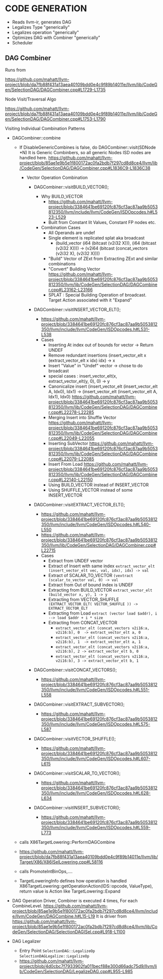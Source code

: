 
# CODE GENERATION 
* Reads llvm-ir, generates DAG
* Legalizes Type "generically"
* Legalizes operation "generically"
* Optimizes DAG with Combiner "generically"
* Scheduler
## DAG Combiner
Runs from

  https://github.com/mahatt/llvm-project/blob/da7fb88f431a13aea40109bdd0e4c9f89b14011e/llvm/lib/CodeGen/SelectionDAG/DAGCombiner.cpp#L1729-L1735

Node Visit/Traversal Algo

  https://github.com/mahatt/llvm-project/blob/da7fb88f431a13aea40109bdd0e4c9f89b14011e/llvm/lib/CodeGen/SelectionDAG/DAGCombiner.cpp#L1753-L1790

Visiting Individual Combination Patterns

+ DAGCombiner::combine
  - If DisableGenericCombines is false, do DAGCombiner::visit(SDNode *N)
    It is Generic Combinbers, so all generic Nodes ISD nodes are handled here.
    https://github.com/mahatt/llvm-project/blob/85ae1e9b5e1f800172ac0fa2bdb7f297cd8d8ce4/llvm/lib/CodeGen/SelectionDAG/DAGCombiner.cpp#L1836C9-L1836C38
    * Vector Operation Combination
      + DAGCombiner::visitBUILD_VECTOR();
          - Why BUILD_VECTOR
            + https://github.com/mahatt/llvm-project/blob/3384641be69120fc876cf3ac87aa9b5053812350/llvm/include/llvm/CodeGen/ISDOpcodes.h#L523-L529
            + Built from Constant lit Values, Constant FP nodes etc. 
          - Combination Cases
            - All Operands are undef
            - Single element is replicated  splat aka broadcast
              * (build_vector (i64 (bitcast (v2i32 X))), (i64 (bitcast (v2i32 X)))) -> (v2i64 (bitcast (concat_vectors (v2i32 X), (v2i32 X))))
            - "Build" Vector of ZExt from Extracting ZExt and similar combinations
            - "Convert" Building Vector
             https://github.com/mahatt/llvm-project/blob/3384641be69120fc876cf3ac87aa9b5053812350/llvm/lib/CodeGen/SelectionDAG/DAGCombiner.cpp#L23162-L23166
            - SPLAT : Special Building Operation of broadcast. Target Action associated with it "Expand"      
      + DAGCombiner::visitINSERT_VECTOR_ELT();
          - https://github.com/mahatt/llvm-project/blob/3384641be69120fc876cf3ac87aa9b5053812350/llvm/include/llvm/CodeGen/ISDOpcodes.h#L531-L538
          - Cases
              + Inserting At index out of bounds for vector -> Return UNDEF
              + Remove redundant insertions (insert_vector_elt x (extract_vector_elt x idx) idx) -> x
              + Insert "Value" in "Undef" vector  -> chose to do broadcast
              + special cases : insert_vector_elt(x, extract_vector_elt(y, 0), 0) -> y
              + Canonicalize insert (insert_vector_elt (insert_vector_elt A, Idx0), Idx1) -> (insert_vector_elt (insert_vector_elt A, Idx1), Idx0)
                https://github.com/mahatt/llvm-project/blob/3384641be69120fc876cf3ac87aa9b5053812350/llvm/lib/CodeGen/SelectionDAG/DAGCombiner.cpp#L22278-L22285
              + Merging Insert into Shuffle Vector
                https://github.com/mahatt/llvm-project/blob/3384641be69120fc876cf3ac87aa9b5053812350/llvm/lib/CodeGen/SelectionDAG/DAGCombiner.cpp#L22049-L22055
              + Inserting SubVector
                https://github.com/mahatt/llvm-project/blob/3384641be69120fc876cf3ac87aa9b5053812350/llvm/lib/CodeGen/SelectionDAG/DAGCombiner.cpp#L22079-L22085            
              + Insert From Load
                https://github.com/mahatt/llvm-project/blob/3384641be69120fc876cf3ac87aa9b5053812350/llvm/lib/CodeGen/SelectionDAG/DAGCombiner.cpp#L22140-L22150
              + Using BUILD_VECTOR instead of INSERT_VECTOR
              + Using SHUFFLE_VECTOR instead of some INSERT_VECTOR
                
      + DAGCombiner::visitEXTRACT_VECTOR_ELT();
        - https://github.com/mahatt/llvm-project/blob/3384641be69120fc876cf3ac87aa9b5053812350/llvm/include/llvm/CodeGen/ISDOpcodes.h#L540-L550
        - https://github.com/mahatt/llvm-project/blob/3384641be69120fc876cf3ac87aa9b5053812350/llvm/lib/CodeGen/SelectionDAG/DAGCombiner.cpp#L22715
        - Cases
            + Extract from UNDEF vector
            + Extract of Insert with same index  `extract_vector_elt (insert_vector_elt vec, val, idx), idx) -> val`
            + Extract of SCALAR_TO_VECTOR `(vextract (scalar_to_vector val, 0) -> val`
            + Extract from Out of bound index is UNDEF
            + Extracting from BUILD_VECTOR `extract_vector_elt (build_vector x, y), 1 -> y`
            + Extracting from VECTOR_SHUFFLE ` (EXTRACT_VECTOR_ELT( VECTOR_SHUFFLE )) -> EXTRACT_VECTOR_ELT`
            + Extracting from Load `extract (vector load $addr), i --> load $addr + i * size`
            + Extracting from CONCAT_VECTOR
                - `extract_vector_elt (concat_vectors v2i16:a, v2i16:b), 0  -> extract_vector_elt a, 0`
                - `extract_vector_elt (concat_vectors v2i16:a, v2i16:b), 1  -> extract_vector_elt a, 1`
                - `extract_vector_elt (concat_vectors v2i16:a, v2i16:b), 2 -> extract_vector_elt b, 0`
                - `extract_vector_elt (concat_vectors v2i16:a, v2i16:b), 3 -> extract_vector_elt b, 1`
                  
      + DAGCombiner::visitCONCAT_VECTORS();
        - https://github.com/mahatt/llvm-project/blob/3384641be69120fc876cf3ac87aa9b5053812350/llvm/include/llvm/CodeGen/ISDOpcodes.h#L551-L558
      + DAGCombiner::visitEXTRACT_SUBVECTOR();
        - https://github.com/mahatt/llvm-project/blob/3384641be69120fc876cf3ac87aa9b5053812350/llvm/include/llvm/CodeGen/ISDOpcodes.h#L575-L587
      + DAGCombiner::visitVECTOR_SHUFFLE();
        - https://github.com/mahatt/llvm-project/blob/3384641be69120fc876cf3ac87aa9b5053812350/llvm/include/llvm/CodeGen/ISDOpcodes.h#L607-L615
      + DAGCombiner::visitSCALAR_TO_VECTOR();
        - https://github.com/mahatt/llvm-project/blob/3384641be69120fc876cf3ac87aa9b5053812350/llvm/include/llvm/CodeGen/ISDOpcodes.h#L628-L634
      + DAGCombiner::visitINSERT_SUBVECTOR();
        - https://github.com/mahatt/llvm-project/blob/3384641be69120fc876cf3ac87aa9b5053812350/llvm/include/llvm/CodeGen/ISDOpcodes.h#L559-L773
          
  - calls X86TargetLowering::PerformDAGCombine
  - https://github.com/mahatt/llvm-project/blob/da7fb88f431a13aea40109bdd0e4c9f89b14011e/llvm/lib/Target/X86/X86ISelLowering.cpp#L58116
  - calls PromoteIntBinOps,....
  - TargetLoweringInfo defines how operation is handled X86TargetLowering::getOperationAction(IDS::opcode, ValueType), return value is Action like TargetLowering::Expand
 
+ DAG Operation Driver, Combiner is executed 4 times, For each CombineLevel.
  https://github.com/mahatt/llvm-project/blob/85ae1e9b5e1f800172ac0fa2bdb7f297cd8d8ce4/llvm/include/llvm/CodeGen/DAGCombine.h#L15-L19
  It is driver from
  https://github.com/mahatt/llvm-project/blob/85ae1e9b5e1f800172ac0fa2bdb7f297cd8d8ce4/llvm/lib/CodeGen/SelectionDAG/SelectionDAGISel.cpp#L918-L1100
  
+ DAG Legalizer
  - Entry Point `SelectionDAG::LegalizeOp` `SelectionDAGLegalize::LegalizeOp` 
  - https://github.com/mahatt/llvm-project/blob/4d0cbc7f7933902fa011becf88e300d66adc75d9/llvm/lib/CodeGen/SelectionDAG/LegalizeDAG.cpp#L955-L985
  
